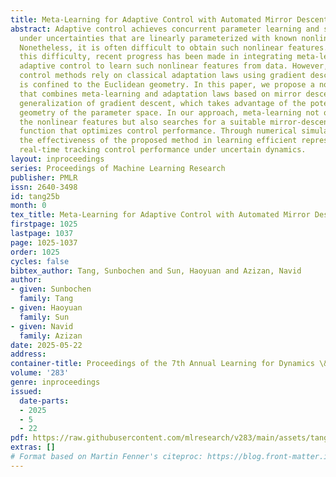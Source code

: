 ```yaml
---
title: Meta-Learning for Adaptive Control with Automated Mirror Descent
abstract: Adaptive control achieves concurrent parameter learning and stable control
  under uncertainties that are linearly parameterized with known nonlinear features.
  Nonetheless, it is often difficult to obtain such nonlinear features. To address
  this difficulty, recent progress has been made in integrating meta-learning with
  adaptive control to learn such nonlinear features from data. However, these meta-learning-based
  control methods rely on classical adaptation laws using gradient descent, which
  is confined to the Euclidean geometry. In this paper, we propose a novel method
  that combines meta-learning and adaptation laws based on mirror descent, a popular
  generalization of gradient descent, which takes advantage of the potentially non-Euclidean
  geometry of the parameter space. In our approach, meta-learning not only learns
  the nonlinear features but also searches for a suitable mirror-descent potential
  function that optimizes control performance. Through numerical simulations, we demonstrate
  the effectiveness of the proposed method in learning efficient representations and
  real-time tracking control performance under uncertain dynamics.
layout: inproceedings
series: Proceedings of Machine Learning Research
publisher: PMLR
issn: 2640-3498
id: tang25b
month: 0
tex_title: Meta-Learning for Adaptive Control with Automated Mirror Descent
firstpage: 1025
lastpage: 1037
page: 1025-1037
order: 1025
cycles: false
bibtex_author: Tang, Sunbochen and Sun, Haoyuan and Azizan, Navid
author:
- given: Sunbochen
  family: Tang
- given: Haoyuan
  family: Sun
- given: Navid
  family: Azizan
date: 2025-05-22
address:
container-title: Proceedings of the 7th Annual Learning for Dynamics \& Control Conference
volume: '283'
genre: inproceedings
issued:
  date-parts:
  - 2025
  - 5
  - 22
pdf: https://raw.githubusercontent.com/mlresearch/v283/main/assets/tang25b/tang25b.pdf
extras: []
# Format based on Martin Fenner's citeproc: https://blog.front-matter.io/posts/citeproc-yaml-for-bibliographies/
---
```


